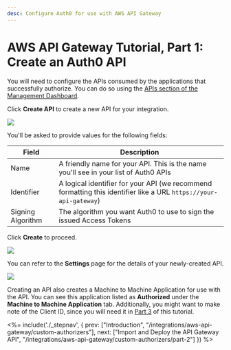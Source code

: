 ```yaml
---
desc: Configure Auth0 for use with AWS API Gateway
---
```


# AWS API Gateway Tutorial, Part 1: Create an Auth0 API

You will need to configure the APIs consumed by the applications that successfully authorize. You can do so using the [APIs section of the Management Dashboard](${manage_url}/#/apis).

Click **Create API** to create a new API for your integration.

![](/media/articles/integrations/aws-api-gateway-2/api-1.png)

You'll be asked to provide values for the following fields:

| Field | Description |
| - | - |
| Name | A friendly name for your API. This is the name you'll see in your list of Auth0 APIs |
| Identifier | A logical identifier for your API (we recommend formatting this identifier like a URL `https://your-api-gateway`) |
| Signing Algorithm | The algorithm you want Auth0 to use to sign the issued Access Tokens |

Click **Create** to proceed.

![](/media/articles/integrations/aws-api-gateway-2/api-2.png)

You can refer to the **Settings** page for the details of your newly-created API. 

![](/media/articles/integrations/aws-api-gateway-2/api-3.png)

Creating an API also creates a Machine to Machine Application for use with the API. You can see this application listed as **Authorized** under the **Machine to Machine Application** tab. Additionally, you might want to make note of the Client ID, since you will need it in [Part 3](/integrations/aws-api-gateway/custom-authorizers/part-3) of this tutorial.

<%= include('./_stepnav', {
 prev: ["Introduction", "/integrations/aws-api-gateway/custom-authorizers"],
 next: ["Import and Deploy the API Gateway API", "/integrations/aws-api-gateway/custom-authorizers/part-2"]
}) %>